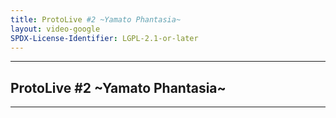 ```yaml
---
title: ProtoLive #2 ~Yamato Phantasia~
layout: video-google
SPDX-License-Identifier: LGPL-2.1-or-later
---
```


---

## ProtoLive #2 ~Yamato Phantasia~

<div class="container">
  <video-js id="my-video" class="vjs-fluid vjs-layout-medium" controls preload="auto" poster="/assets/images/protolive.jpg">
    <source src="https://xx58j-my.sharepoint.com/:v:/g/personal/peekaboo_xx58j_onmicrosoft_com/EdLwErT5DFlMjwdjuNXZ-WMB-A0prADNLInx9GnVLwkhzA?download=1" type="video/mp4"/>
  </video-js>
</div>

---
